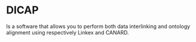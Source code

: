 # DICAP
Is a software that allows you to perform both data interlinking and ontology alignment using respectively Linkex and CANARD.

